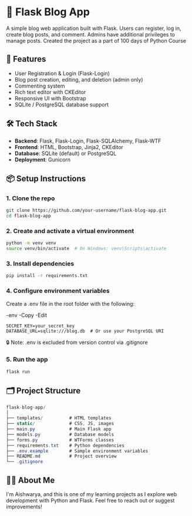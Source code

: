 # 📝 Flask Blog App

A simple blog web application built with Flask. Users can register, log in, create blog posts, and comment. Admins have additional privileges to manage posts. Created the project as a part of 100 days of Python Course

## 🚀 Features

- User Registration & Login (Flask-Login)
- Blog post creation, editing, and deletion (admin only)
- Commenting system
- Rich text editor with CKEditor
- Responsive UI with Bootstrap
- SQLite / PostgreSQL database support

## 🛠️ Tech Stack

- **Backend**: Flask, Flask-Login, Flask-SQLAlchemy, Flask-WTF
- **Frontend**: HTML, Bootstrap, Jinja2, CKEditor
- **Database**: SQLite (default) or PostgreSQL
- **Deployment**: Gunicorn

## 📦 Setup Instructions

### 1. Clone the repo

```bash
git clone https://github.com/your-username/flask-blog-app.git
cd flask-blog-app
```
### 2.  Create and activate a virtual environment
```bash
python -m venv venv
source venv/bin/activate  # On Windows: venv\Scripts\activate
```
### 3. Install dependencies
```bash
pip install -r requirements.txt
```
### 4. Configure environment variables
Create a .env file in the root folder with the following:

-env
-Copy
-Edit
```env
SECRET_KEY=your_secret_key
DATABASE_URL=sqlite:///blog.db  # Or use your PostgreSQL URI

```

🔒 Note: .env is excluded from version control via .gitignore
### 5. Run the app
```bash
flask run
```
## 🗂 Project Structure
```csharp
flask-blog-app/
│
├── templates/          # HTML templates
├── static/             # CSS, JS, images
├── main.py             # Main Flask app
├── models.py           # Database models
├── forms.py            # WTForms classes
├── requirements.txt    # Python dependencies
├── .env.example        # Sample environment variables
├── README.md           # Project overview
└── .gitignore
```
## 🙋‍♀️ About Me
I'm Aishwarya, and this is one of my learning projects as I explore web development with Python and Flask. Feel free to reach out or suggest improvements!







